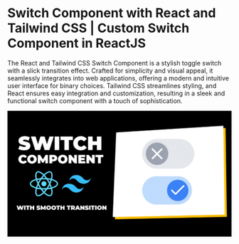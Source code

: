 # Switch Component with React and Tailwind CSS | Custom Switch Component in ReactJS

The React and Tailwind CSS Switch Component is a stylish toggle switch with a slick transition effect. Crafted for simplicity and visual appeal, it seamlessly integrates into web applications, offering a modern and intuitive user interface for binary choices. Tailwind CSS streamlines styling, and React ensures easy integration and customization, resulting in a sleek and functional switch component with a touch of sophistication.

![Switch Component](public/SwitchComponent.png)